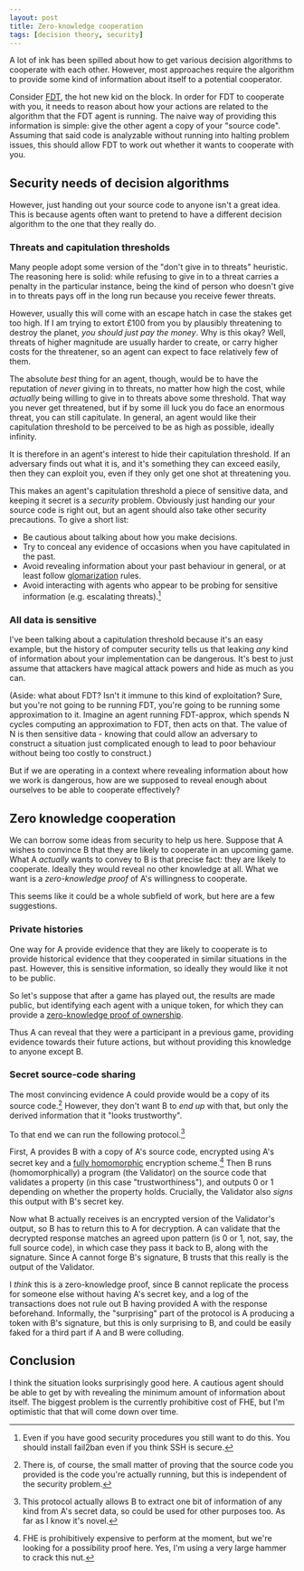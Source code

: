 ```yaml
---
layout: post
title: Zero-knowledge cooperation
tags: [decision theory, security]
---
```


A lot of ink has been spilled about how to get various decision algorithms to
cooperate with each other. However, most approaches require the algorithm to provide some
kind of information about itself to a potential cooperator.

Consider [FDT](https://arxiv.org/abs/1710.05060), the hot new kid on the block. 
In order for FDT to cooperate
with you, it needs to reason about how your actions are related to the algorithm
that the FDT agent is running. The naive way of providing this information is
simple: give the other agent a copy of your "source code". Assuming that said
code is analyzable without running into halting problem issues, this should
allow FDT to work out whether it wants to cooperate with you.

## Security needs of decision algorithms

However, just handing out your source code to anyone isn't a great idea. This is
because agents often want to pretend to have a different decision algorithm to
the one that they really do.

<!-- more -->

### Threats and capitulation thresholds

Many people adopt some version of the "don't give in to threats" heuristic. The
reasoning here is solid: while refusing to give in to a threat carries a penalty
in the particular instance, being the kind of person who doesn't give in to threats pays
off in the long run because you receive fewer threats.

However, usually this will come with an escape hatch in case the stakes get too
high. If I am trying to extort £100 from you by plausibly threatening to destroy
the planet, *you should just pay the money*. Why is this okay? Well, threats of
higher magnitude are usually harder to create, or carry higher costs for the
threatener, so an agent can expect to face relatively few of them.

The absolute *best* thing for an agent, though, would be to have the reputation
of *never* giving in to threats, no matter how high the cost, while *actually*
being willing to give in to threats above some threshold. That way you never get
threatened, but if by some ill luck you do face an enormous threat, you
can still capitulate. In general, an agent would like their capitulation
threshold to be perceived to be as high as possible, ideally infinity.

It is therefore in an agent's interest to hide their capitulation threshold. If
an adversary finds out what it is, and it's something they can exceed easily,
then they can exploit you, even if they only get one shot at threatening you.

This makes an agent's capitulation threshold a piece of sensitive data, and
keeping it secret is a *security* problem. Obviously just handing our your
source code is right out, but an agent should also take other security
precautions. To give a short list:
- Be cautious about talking about how you make decisions.
- Try to conceal any evidence of occasions when you have capitulated in the past.
- Avoid revealing information about your past behaviour in general, or at least
  follow [glomarization](https://en.wikipedia.org/wiki/Glomar_response) rules.
- Avoid interacting with agents who appear to be probing for sensitive
  information (e.g. escalating threats).[^fail2ban]
  
[^fail2ban]: Even if you have good security procedures you still want to do
    this. You should install fail2ban even if you think SSH is secure.

### All data is sensitive

I've been talking about a capitulation threshold because it's an easy example,
but the history of computer security tells us that leaking *any*
kind of information about your implementation can be dangerous. It's best to
just assume that attackers have magical attack powers and hide as much as you can.

(Aside: what about FDT? Isn't it immune to this kind of exploitation? Sure, but
you're not going to be running FDT, you're going to be running some approximation to it. 
Imagine an agent running FDT-approx, which spends N cycles computing an approximation to FDT,
then acts on that. The value of N is then sensitive data - knowing that could
allow an adversary to construct a situation just complicated enough to lead to
poor behaviour without being too costly to construct.)

But if we are operating in a context where revealing information about how we work
is dangerous, how are we supposed to reveal enough about ourselves to be able to
cooperate effectively?

## Zero knowledge cooperation

We can borrow some ideas from security to help us here. Suppose that A wishes to
convince B that they are likely to cooperate in an upcoming game. What A *actually* wants
to convey to B is that precise fact: they are likely to cooperate. Ideally they
would reveal no other knowledge at all. What we want is a *zero-knowledge proof* 
of A's willingness to cooperate.

This seems like it could be a whole subfield of work, but here are a few suggestions.

### Private histories

One way for A provide evidence that they are likely to cooperate is to provide
historical evidence that they cooperated in similar situations in the past.
However, this is sensitive information, so ideally they would like it
not to be public.

So let's suppose that after a game has played out, the results are made public,
but identifying each agent with a unique token, for which they can provide a
[zero-knowledge proof of ownership](https://en.wikipedia.org/wiki/Zero-knowledge_proof#Discrete_log_of_a_given_value).

Thus A can reveal that they were a participant in a previous game,
providing evidence towards their future actions, but without providing this
knowledge to anyone except B.

### Secret source-code sharing

The most convincing evidence A could provide would be a copy of its source
code.[^running] However, they don't want B to *end up* with that, but only the derived
information that it "looks trustworthy".

[^running]: There is, of course, the small matter of proving that the source
    code you provided is the code you're actually running, but this is
    independent of the security problem.

To that end we can run the following protocol.[^protocol]

[^protocol]: This protocol actually allows B to extract one bit of information
    of any kind from A's secret data, so could be used for other purposes too.
    As far as I know it's novel.

First, A provides B with a copy of A's source code, encrypted using A's secret
key and a [fully
homomorphic](https://en.wikipedia.org/wiki/Homomorphic_encryption#Fully_homomorphic_encryption) 
encryption scheme.[^expensive] Then B runs (homomorphically) a
program (the Validator) on the source code that validates a property (in this case
"trustworthiness"), and outputs 0 or 1 depending on whether the property holds.
Crucially, the Validator also *signs* this output with B's secret key.

[^expensive]: FHE is prohibitively expensive to perform at the moment, but we're
    looking for a possibility proof here. Yes, I'm using a very large hammer to
    crack this nut.

Now what B actually receives is an encrypted version of the Validator's
output, so B has to return this to A for decryption. A can validate that the decrypted
response matches an agreed upon pattern (is 0 or 1, not, say, the full source code), in
which case they pass it back to B, along with the signature. Since A cannot
forge B's signature, B trusts that this really is the output of the
Validator.

I *think* this is a zero-knowledge proof, since B cannot replicate the process
for someone else without having A's secret key, and a log of the transactions
does not rule out B having provided A with the response beforehand. Informally,
the "surprising" part of the protocol is A producing a token with B's signature,
but this is only surprising to B, and could be easily faked for a third part if
A and B were colluding.

## Conclusion

I think the situation looks surprisingly good here. A cautious agent should be
able to get by with revealing the minimum amount of information about itself.
The biggest problem is the currently prohibitive cost of FHE, but I'm optimistic
that that will come down over time.
